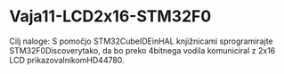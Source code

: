 # Vaja11-LCD2x16-STM32F0

Cilj naloge: S pomočjo STM32CubeIDEinHAL knjižnicami sprogramirajte STM32F0Discoverytako, da bo preko 4bitnega vodila komuniciral z 2x16 LCD prikazovalnikomHD44780.
